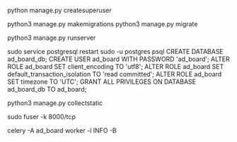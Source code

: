python manage.py createsuperuser


python3 manage.py makemigrations
python3 manage.py migrate

python3 manage.py runserver


sudo service postgresql restart
sudo -u postgres psql
CREATE DATABASE ad_board_db;
CREATE USER ad_board WITH PASSWORD 'ad_board';
ALTER ROLE ad_board SET client_encoding TO 'utf8';
ALTER ROLE ad_board SET default_transaction_isolation TO 'read committed';
ALTER ROLE ad_board SET timezone TO 'UTC';
GRANT ALL PRIVILEGES ON DATABASE ad_board_db TO ad_board;

python3 manage.py collectstatic

sudo fuser -k 8000/tcp

celery -A ad_board worker -l INFO -B
